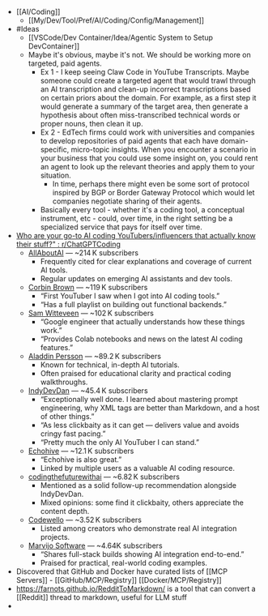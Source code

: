 - [[AI/Coding]]
	- [[My/Dev/Tool/Pref/AI/Coding/Config/Management]]
- #Ideas
	- [[VSCode/Dev Container/Idea/Agentic System to Setup DevContainer]]
	- Maybe it's obvious, maybe it's not. We should be working more on targeted, paid agents.
		- Ex 1 - I keep seeing Claw Code in YouTube Transcripts. Maybe someone could create a targeted agent that would trawl through an AI transcription and clean-up incorrect transcriptions based on certain priors about the domain. For example, as a first step it would generate a summary of the target area, then generate a hypothesis about often miss-transcribed technical words or proper nouns, then clean it up.
		- Ex 2 - EdTech firms could work with universities and companies to develop repositories of paid agents that each have domain-specific, micro-topic insights. When you encounter a scenario in your business that you could use some insight on, you could rent an agent to look up the relevant theories and apply them to your situation.
			- In time, perhaps there might even be some sort of protocol inspired by BGP or Border Gateway Protocol  which would let companies negotiate sharing of their agents.
		- Basically every tool - whether it's a coding tool, a conceptual instrument, etc - could, over time, in the right setting be a specialized service that pays for itself over time.
- [Who are your go-to AI coding YouTubers/influencers that actually know their stuff?" : r/ChatGPTCoding](https://www.reddit.com/r/ChatGPTCoding/comments/1hqxo57/who_are_your_goto_ai_coding_youtubersinfluencers/)
	- [AllAboutAI](https://www.youtube.com/@AllAboutAI) — ~214 K subscribers
		- Frequently cited for clear explanations and coverage of current AI tools.
		- Regular updates on emerging AI assistants and dev tools.
	- [Corbin Brown](https://www.youtube.com/@Corbin_Brown) — ~119 K subscribers
		- “First YouTuber I saw when I got into AI coding tools.”
		- “Has a full playlist on building out functional backends.”
	- [Sam Witteveen](https://www.youtube.com/@samwitteveen) — ~102 K subscribers
		- “Google engineer that actually understands how these things work.”
		- “Provides Colab notebooks and news on the latest AI coding features.”
	- [Aladdin Persson](https://www.youtube.com/@aladdinpersson) — ~89.2 K subscribers
		- Known for technical, in-depth AI tutorials.
		- Often praised for educational clarity and practical coding walkthroughs.
	- [IndyDevDan](https://www.youtube.com/@IndyDevDan) — ~45.4 K subscribers
		- “Exceptionally well done. I learned about mastering prompt engineering, why XML tags are better than Markdown, and a host of other things.”
		- “As less clickbaity as it can get — delivers value and avoids cringy fast pacing.”
		- “Pretty much the only AI YouTuber I can stand.”
	- [Echohive](https://www.youtube.com/@echohive) — ~12.1 K subscribers
		- “Echohive is also great.”
		- Linked by multiple users as a valuable AI coding resource.
	- [codingthefuturewithai](https://www.youtube.com/@CodingtheFuture-jg1he) — ~6.82 K subscribers
		- Mentioned as a solid follow-up recommendation alongside IndyDevDan.
		- Mixed opinions: some find it clickbaity, others appreciate the content depth.
	- [Codewello](https://www.youtube.com/@codewello) — ~3.52 K subscribers
		- Listed among creators who demonstrate real AI integration projects.
	- [Marvijo Software](https://www.youtube.com/@marvijosoftware) — ~4.64K subscribers
		- “Shares full-stack builds showing AI integration end-to-end.”
		- Praised for practical, real-world coding examples.
- Discovered that GitHub and Docker have curated lists of [[MCP Servers]] - [[GitHub/MCP/Registry]] [[Docker/MCP/Registry]]
- https://farnots.github.io/RedditToMarkdown/ is a tool that can convert a [[Reddit]] thread to markdown, useful for LLM stuff
-